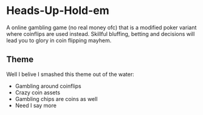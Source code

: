 # Heads-Up-Hold-em
A online gambling game (no real money ofc) that is a modified poker variant where coinflips are used instead. Skillful bluffing, betting and decisions will lead you to glory in coin flipping mayhem.

## Theme
Well I belive I smashed this theme out of the water:
- Gambling around coinflips
- Crazy coin assets 
- Gambling chips are coins as well
- Need I say more


